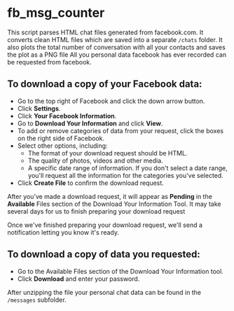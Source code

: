 # fb_msg_counter

This script parses HTML chat files generated from facebook.com.
It converts clean HTML files which are saved into a separate `/chats` folder.
It also plots the total number of conversation with all your contacts and saves the plot as a PNG file
All you personal data facebook has ever recorded can be requested from facebook.



## To download a copy of your Facebook data:

* Go to the top right of Facebook and click the down arrow button.
* Click **Settings**.
* Click **Your Facebook Information**.
* Go to **Download Your Information** and click **View**.
* To add or remove categories of data from your request, click the boxes on the right side of Facebook.
* Select other options, including:
  * The format of your download request should be HTML.
  * The quality of photos, videos and other media.
  * A specific date range of information. If you don't select a date range, you'll request all the information for the categories you've selected.
* Click **Create File** to confirm the download request.

After you've made a download request, it will appear as **Pending** in the **Available** Files section of the Download Your Information Tool. It may take several days for us to finish preparing your download request


Once we've finished preparing your download request, we'll send a notification letting you know it's ready.

## To download a copy of data you requested:

* Go to the Available Files section of the Download Your Information tool.
* Click **Download** and enter your password.

After unzipping the file your personal chat data can be found in the `/messages` subfolder.

